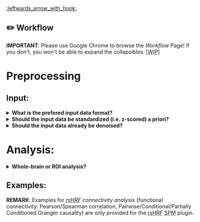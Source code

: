 <a name="top">
<a href="https://github.com/compneuro-da/rsHRF/blob/update/README.md#table-of-contents">:leftwards_arrow_with_hook:</a> <br>

:pencil2: Workflow
----
__IMPORTANT__: Please use Google Chrome to browse the _Workflow_ Page! If you don't, you won't be able to expand the collapsibles. [<abbr title="Work In Progress"><i>WIP</i></abbr>]

# Preprocessing 
## Input:

<details><summary><b>What is the prefered input data format?</b></summary> <!-- FAQ -->
<br> <!-- insert image: batch: scans -->
<!-- <img align="right" src="https://github.com/compneuro-da/rsHRF/blob/update/img/input_01.png" alt="Input_Format" width="200"/> -->
<p align="justify">The <abbr title="resting-state hemodynamic response function">rsHRF</abbr> toolbox allows you to run the analyses on several formats of input data: <i>3D NIfTI</i>, <i>4D NIfTI</i>, <i>extracted signals (.mat) – [observation x voxels/vertices]</i>, <i>2D surface-based (.gii) files</i>.</li></p>
<!-- The input can be images (3D or 4D), mesh (2D), or directly matrices of [observation x voxels/vertices]. The demos allow you to run the analyses on several formats of input data. As shown in the Flowchart [insert] -->
<!-- example for every kind of input; .mat is ok (1 van de drie?); not for other two 
examples are tested using MATLAB R2015b + which spm version
<!--
- nifti (3d & 4d)
- mat: stand (ok)
- 2g -->

</details>

<details><summary><b>Should the input data be standardized (i.e. z-scored) a priori?</b></summary><br> <!-- FAQ -->

<p align="justify">No, the standardization of the resting-state <abbr title="functional Magnetic Resonance Imaging">fMRI</abbr> <abbr title="Blood Oxygenation Level Dependent">BOLD</abbr> time series has already been included in the code for the <abbr title="hemodynamic response function">HRF</abbr> basis functions which you can find in the <code>rsHRF/code/</code> folder (i.e. <code>wgr_rshrf_estimation_canonhrf2dd_par2.m</code>, <code>wgr_rsHRF_FIR.m</code>, <code>rsHRF_estimation_FIR.m</code>, <code>rsHRF_estimation_temporal_basis.m</code></a>, and <code>rsHRF_estimation_impulseest.m</code>).</p>

</details>

<details><summary><b>Should the input data already be denoised?</b></summary><br> <!-- FAQ -->

<p align="justify">The input data consists of voxelwise/vertexwise BOLD signal, which you can already preprocesss according to your favorite recipe; however, the <abbr title="resting-state hemodynamic response function">rsHRF</abbr> toolbox also provides the following denoising steps implemented in the <abbr title="statistical parametric mapping">SPM</abbr> plugin: <ul><li> 
 nuisance variable regression;</li>
<li> polynomial detrending;</li>
<li> band-pass filter (e.g. in the 0.01 - 0.1 Hz interval);</li>
<li> despiking. </li></ul></p>

<p align="justify">It is also possible to use a <code>temporal mask</code> to exclude some time points using the <code>Temporal mask for event detection</code> included in the <abbr title="statistical parametric mapping">SPM</abbr> plugin.</p>
<!-- temporal_mask: generated from scrubbing. -->

</details>

# Analysis:
<details><summary><b>Whole-brain or ROI analysis?</b></summary><br> <!-- FAQ -->

<p align="justify">The <abbr title="resting-state hemodynamic response function">rsHRF</abbr> toolbox (<b>v2.2</b>) consists of two main analysis options: 1) <i><abbr title="resting-state hemodynamic response function">rsHRF</abbr> retrieval and deconvolution</i> and 2) <i><abbr title="resting-state hemodynamic response function">rsHRF</abbr> connectivity analysis</i>. Both analyses are supported on either the whole-brain or ROI level. However, outlier removal is only legit when conducting a whole-brain analysis. 
 <!-- Both analyses can be performed  However, outlier removal denoted by OMrl (see output example) is only legit when conducting whole brain analysis. rshrf retrieval and deconvl is available both in the matlab standalone as well as in the spm plugin; however connectivity analyis is currently only avalibale in the spm plugin. Here below, you can find an outline for workflow examples for both the standalone and the spm plugin.</p>-->

</details>

## Examples:
__REMARK__: Examples for <i><abbr title="resting-state hemodynamic response function">rsHRF</abbr> connectivity analysis</i> (functional connectivity: Pearson/Spearman correlation, Pairwise/Conditional/Partially Conditioned Granger causality) are only provided for the <abbr title="resting-state hemodynamic response function">rsHRF</abbr> <abbr title="statistical parametric mapping">SPM</abbr> plugin.

<!-- for both the matlab standalone as well as the spm plugin, you can find a few examples; 
matlab standalone; you can find the main scripts in; these will use the subfunctions (scripts) provide in the code folder
the data needed, can be found; three different data types are used (remove bilgin?); one voxel of the a human connectome participant is used (which one?); which again demonstrates one of the values, the voxel-wise/vertex-wise level of the script. Vertex-wise exaple?
The examples are demonstrated with the five different HRF basis functions: compare all five of them - same? document them; 
-- standalone: script demo: test all + input&output
-- SPM plugin: slide; demo batches
SPM plugin
The script spm_rsHRF.m is the main one, and it calls rsHRF.m. These two files are specific to the SPM plugin. 
See [rsHRF_toolbox.pptx](https://github.com/guorongwu/rsHRF/raw/master/rsHRF_toolbox.pptx) for more details (Installation/Usage/Outputs).
![rsHRF GUI](https://github.com/guorongwu/rsHRF_data/raw/master/rsHRF_GUI.png)
    -- two videos
    -- can be visualized: how? one video; plus image batch
    -- batch demo (in .zip) - slide X till X
--> 

<!-- F9 for matlab to run -->
